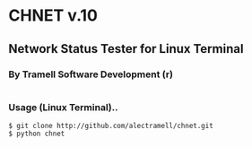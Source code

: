 # CHNET v.10
## Network Status Tester for Linux Terminal
### By Tramell Software Development (r)
#
### Usage (Linux Terminal)..

	$ git clone http://github.com/alectramell/chnet.git
	$ python chnet
